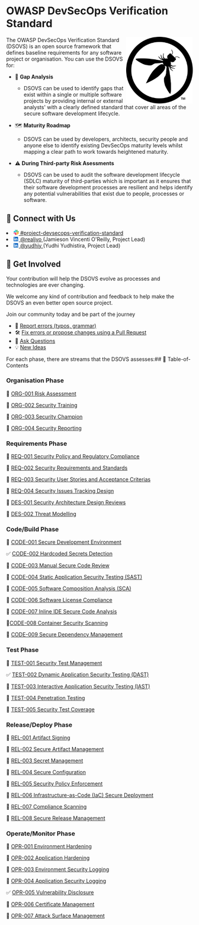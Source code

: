 # OWASP DevSecOps Verification Standard

<img width="180px" align="right" style="float: right;" src="document/images/logo.svg">

The OWASP DevSecOps Verification Standard (DSOVS) is an open source framework that defines baseline requirements for any software project or organisation. You can use the DSOVS for:

- 🧐 **Gap Analysis**

  - DSOVS can be used to identify gaps that exist within a single or multiple software projects by providing internal or external analysts' with a clearly defined standard that cover all areas of the secure software development lifecycle.

- 🗺️ **Maturity Roadmap**

  - DSOVS can be used by developers, architects, security people and anyone else to identify existing DevSecOps maturity levels whilst mapping a clear path to work towards heightened maturity.

- ⚠️ **During Third-party Risk Asessments**
  - DSOVS can be used to audit the software development lifecycle (SDLC) maturity of third-parties which is important as it ensures that their software development processes are resilient and helps identify any potential vulnerabilities that exist due to people, processes or software.

## 💬 Connect with Us

<li><a href="https://owasp.slack.com/messages/project-devsecops-verification-standard/details/"><img src="document/images/slack_logo.png" width="14px">  #project-devsecops-verification-standard</a></li>
<li><a href="https://www.linkedin.com/in/realjvo/"><img src="document/images/linkedin.svg" width="14px"> @realjvo </a> (Jamieson Vincenti O'Reilly, Project Lead)</li><li><a href="https://www.linkedin.com/in/yudhiy/"><img src="document/images/linkedin.svg" width="14px"> @yudhiy </a> (Yudhi Yudhistira, Project Lead)</li>

## 🎉 Get Involved

Your contribution will help the DSOVS evolve as processes and technologies are ever changing.

We welcome any kind of contribution and feedback to help make the DSOVS an even better open source project.

Join our community today and be part of the journey

- 🐞 [Report errors (typos, grammar)](https://github.com/OWASP/www-project-devsecops-verification-standard/issues)
- 🛠️ [Fix errors or propose changes using a Pull Request](https://github.com/OWASP/www-project-devsecops-verification-standard/pulls)
- 🙋 [Ask Questions](https://github.com/OWASP/www-project-devsecops-verification-standard/discussions/categories/q-a)
- 💡 [New Ideas](https://github.com/OWASP/www-project-devsecops-verification-standard/discussions/categories/ideas)

For each phase, there are streams that the DSOVS assesses:## 📖 Table-of-Contents

### Organisation Phase

🚧 [ORG-001 Risk Assessment](https://github.com/OWASP/www-project-devsecops-verification-standard/blob/main/document/ORG-001-Risk-Assessment.md)

🚧 [ORG-002 Security Training](https://github.com/OWASP/www-project-devsecops-verification-standard/blob/main/document/ORG-002-Security-Training.md)

🚧 [ORG-003 Security Champion](https://github.com/OWASP/www-project-devsecops-verification-standard/blob/main/document/ORG-003-Security-Champion.md)

🚧 [ORG-004 Security Reporting](https://github.com/OWASP/www-project-devsecops-verification-standard/blob/main/document/ORG-004-Security-Reporting.md)

### Requirements Phase

🚧 [REQ-001 Security Policy and Regulatory Compliance](https://github.com/OWASP/www-project-devsecops-verification-standard/blob/main/document/REQ-001-Security-Policy-and-Regulatory-Compliance.md)

🚧 [REQ-002 Security Requirements and Standards](https://github.com/OWASP/www-project-devsecops-verification-standard/blob/main/document/REQ-002-Security-Requirements-and-Standards.md)

🚧 [REQ-003 Security User Stories and Acceptance Criterias](https://github.com/OWASP/www-project-devsecops-verification-standard/blob/main/document/REQ-003-Security-User-Stories-and-Acceptance-Criteria.md)

🚧 [REQ-004 Security Issues Tracking Design](https://github.com/OWASP/www-project-devsecops-verification-standard/blob/main/document/REQ-004-Security-Issues-Tracking.md)

🚧 [DES-001 Security Architecture Design Reviews](https://github.com/OWASP/www-project-devsecops-verification-standard/blob/main/document/DES-001-Secure-Architecture-Design-Reviews.md)

🚧 [DES-002 Threat Modelling](https://github.com/OWASP/www-project-devsecops-verification-standard/blob/main/document/DES-002-Threat-Modelling.md)

### Code/Build Phase

🚧 [CODE-001 Secure Development Environment](https://github.com/OWASP/www-project-devsecops-verification-standard/blob/main/document/CODE-001-Secure-Development-Environment.md)

✅ [CODE-002 Hardcoded Secrets Detection](https://github.com/OWASP/www-project-devsecops-verification-standard/blob/main/document/CODE-002-Hardcoded-Secrets-Detection.md)

🚧 [CODE-003 Manual Secure Code Review](https://github.com/OWASP/www-project-devsecops-verification-standard/blob/main/document/CODE-003-Manual-Secure-Code-Review.md)

🚧 [CODE-004 Static Application Security Testing (SAST)](https://github.com/OWASP/www-project-devsecops-verification-standard/blob/main/document/CODE-004-Static-Application-Security-Testing-SAST.md)

🚧 [CODE-005 Software Composition Analysis (SCA)](https://github.com/OWASP/www-project-devsecops-verification-standard/blob/main/document/CODE-005-Software-Composition-Analysis-SCA.md)

🚧 [CODE-006 Software License Compliance](https://github.com/OWASP/www-project-devsecops-verification-standard/blob/main/document/CODE-006-Software-License-Compliance.md)

🚧 [CODE-007 Inline IDE Secure Code Analysis](https://github.com/OWASP/www-project-devsecops-verification-standard/blob/main/document/CODE-007-Inline-IDE-Secure-Code-Analysis.md)

🚧[CODE-008 Container Security Scanning](https://github.com/OWASP/www-project-devsecops-verification-standard/blob/main/document/CODE-008-Container-Security-Scanning.md)

🚧 [CODE-009 Secure Dependency Management](https://github.com/OWASP/www-project-devsecops-verification-standard/blob/main/document/CODE-009-Secure-Dependency-Management.md)

### Test Phase

🚧 [TEST-001 Security Test Management](https://github.com/OWASP/www-project-devsecops-verification-standard/blob/main/document/TEST-001-Security-Test-Management.md)

✅ [TEST-002 Dynamic Application Security Testing (DAST)](https://github.com/OWASP/www-project-devsecops-verification-standard/blob/main/document/TEST-002-Dynamic-Application-Security-Testing-DAST.md)

🚧 [TEST-003 Interactive Application Security Testing (IAST)](https://github.com/OWASP/www-project-devsecops-verification-standard/blob/main/document/TEST-003-Interactive-Application-Security-Testing-IAST.md)

🚧 [TEST-004 Penetration Testing](https://github.com/OWASP/www-project-devsecops-verification-standard/blob/main/document/TEST-004-Penetration-Testing.md)

🚧 [TEST-005 Security Test Coverage](https://github.com/OWASP/www-project-devsecops-verification-standard/blob/main/document/TEST-005-Security-Test-Coverage.md)

### Release/Deploy Phase

🚧 [REL-001 Artifact Signing](https://github.com/OWASP/www-project-devsecops-verification-standard/blob/main/document/REL-001-Artifact-Signing.md)

🚧 [REL-002 Secure Artifact Management](https://github.com/OWASP/www-project-devsecops-verification-standard/blob/main/document/REL-002-Secure-Artifact-Management.md)

🚧 [REL-003 Secret Management](https://github.com/OWASP/www-project-devsecops-verification-standard/blob/main/document/REL-003-Secret-Management.md)

🚧 [REL-004 Secure Configuration](https://github.com/OWASP/www-project-devsecops-verification-standard/blob/main/document/REL-004-Secure-Configuration.md)

🚧 [REL-005 Security Policy Enforcement](https://github.com/OWASP/www-project-devsecops-verification-standard/blob/main/document/REL-005-Security-Policy-Enforcement.md)

🚧 [REL-006 Infrastructure-as-Code (IaC) Secure Deployment](https://github.com/OWASP/www-project-devsecops-verification-standard/blob/main/document/REL-006-Infrastructure-as-Code-Secure-Deployment.md)

🚧 [REL-007 Compliance Scanning](https://github.com/OWASP/www-project-devsecops-verification-standard/blob/main/document/REL-007-Compliance-Scanning.md)

🚧 [REL-008 Secure Release Management](https://github.com/OWASP/www-project-devsecops-verification-standard/blob/main/document/REL-008-Secure-Release-Management.md)

### Operate/Monitor Phase

🚧 [OPR-001 Environment Hardening](https://github.com/OWASP/www-project-devsecops-verification-standard/blob/main/document/OPR-001-Environment-Hardening.md)

🚧 [OPR-002 Application Hardening](https://github.com/OWASP/www-project-devsecops-verification-standard/blob/main/document/OPR-002-Application-Hardening.md)

🚧 [OPR-003 Environment Security Logging](https://github.com/OWASP/www-project-devsecops-verification-standard/blob/main/document/OPR-003-Environment-Security-Logging.md)

🚧 [OPR-004 Application Security Logging](https://github.com/OWASP/www-project-devsecops-verification-standard/blob/main/document/OPR-004-Application-Security-Logging.md)

✅ [OPR-005 Vulnerability Disclosure](https://github.com/OWASP/www-project-devsecops-verification-standard/blob/main/document/OPR-005-Responsible-Disclosure.md)

🚧 [OPR-006 Certificate Management](https://github.com/OWASP/www-project-devsecops-verification-standard/blob/main/document/OPR-006-Certificate-Management.md)

🚧 [OPR-007 Attack Surface Management](https://github.com/OWASP/www-project-devsecops-verification-standard/blob/main/document/OPR-007-Attack-Surface-Management.md)
